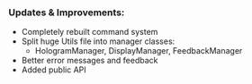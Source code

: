 ### Updates & Improvements:
- Completely rebuilt command system
- Split huge Utils file into manager classes:
  - HologramManager, DisplayManager, FeedbackManager
- Better error messages and feedback
- Added public API
